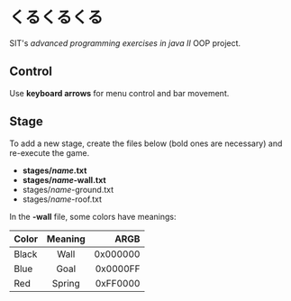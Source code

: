 # くるくるくる
SIT's _advanced programming exercises in java II_ OOP project.

## Control
Use **keyboard arrows** for menu control and bar movement.

## Stage

To add a new stage, create the files below (bold ones are necessary) and re-execute the game.
- **stages/_name_.txt**
- **stages/_name_-wall.txt**
- stages/_name_-ground.txt
- stages/_name_-roof.txt

In the **-wall** file, some colors have meanings:

| Color        | Meaning  |      ARGB  |
| ------------ |:--------:| ----------:|
| Black        | Wall     |   0x000000 |
| Blue         | Goal     |   0x0000FF |
| Red          | Spring   |   0xFF0000 |
